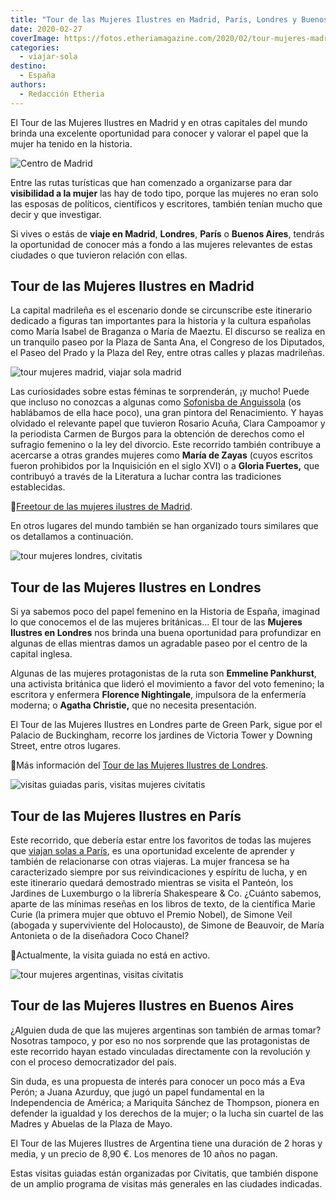 ```yaml
---
title: "Tour de las Mujeres Ilustres en Madrid, París, Londres y Buenos Aires"
date: 2020-02-27
coverImage: https://fotos.etheriamagazine.com/2020/02/tour-mujeres-madrid.jpg
categories: 
  - viajar-sola
destino: 
  - España
authors: 
  - Redacción Etheria
---
```


El Tour de las Mujeres Ilustres en Madrid y en otras capitales del mundo brinda una 
excelente oportunidad para conocer y valorar el papel que la mujer ha tenido en la 
historia. 

![Centro de Madrid](https://fotos.etheriamagazine.com/2020/02/tour-mujeres-madrid.jpg "Centro de Madrid. © Florian Wehde")

Entre las rutas turísticas que han comenzado a organizarse para dar **visibilidad a la 
mujer** las hay de todo tipo, porque las mujeres no eran solo las esposas de políticos, 
científicos y escritores, también tenían mucho que decir y que investigar. 

Si vives o estás de **viaje en Madrid**, **Londres**, **París** o **Buenos Aires**, 
tendrás la oportunidad de conocer más a fondo a las mujeres relevantes de estas ciudades 
o que tuvieron relación con ellas. 

## Tour de las Mujeres Ilustres en Madrid

La capital madrileña es el escenario donde se circunscribe este itinerario dedicado a 
figuras tan importantes para la historia y la cultura españolas como María Isabel de 
Braganza o María de Maeztu. El discurso se realiza en un tranquilo paseo por la Plaza de 
Santa Ana, el Congreso de los Diputados, el Paseo del Prado y la Plaza del Rey, entre 
otras calles y plazas madrileñas. 

![tour mujeres madrid, viajar sola madrid](https://fotos.etheriamagazine.com/2020/02/viaje-mujeres-madrid.jpg "Detalle de la Plaza Mayor de Madrid. © Yuni Martín")

Las curiosidades sobre estas féminas te sorprenderán, ¡y mucho! Puede que incluso no 
conozcas a algunas como [Sofonisba de 
Anguissola](http://etheriamagazine.com/2019/11/18/grandes-mujeres-artistas-exposicion-sofonisba-anguissola-lavinia-fontana/) 
(os hablábamos de ella hace poco), una gran pintora del Renacimiento. Y hayas olvidado 
el relevante papel que tuvieron Rosario Acuña, Clara Campoamor y la periodista Carmen de 
Burgos para la obtención de derechos como el sufragio femenino o la ley del divorcio. 
Este recorrido también contribuye a acercarse a otras grandes mujeres como **María de 
Zayas** (cuyos escritos fueron prohibidos por la Inquisición en el siglo XVI) o a 
**Gloria Fuertes,** que contribuyó a través de la Literatura a luchar contra las 
tradiciones establecidas. 

📍[Freetour de las mujeres ilustres de 
Madrid](https://www.civitatis.com/es/madrid/free-tour-mujeres-madrid/?aid=10211). 

En otros lugares del mundo también se han organizado tours similares que os detallamos a 
continuación. 

![tour mujeres londres, civitatis](https://fotos.etheriamagazine.com/2020/02/ruta-mujeres-londres-civitatis.jpg "Tour Mujeres en Londres. © David Mark")

## Tour de las Mujeres Ilustres en Londres

Si ya sabemos poco del papel femenino en la Historia de España, imaginad lo que 
conocemos el de las mujeres británicas... El tour de las **Mujeres Ilustres en Londres** 
nos brinda una buena oportunidad para profundizar en algunas de ellas mientras damos un 
agradable paseo por el centro de la capital inglesa. 

Algunas de las mujeres protagonistas de la ruta son **Emmeline Pankhurst**, una 
activista británica que lideró el movimiento a favor del voto femenino; la escritora y 
enfermera **Florence Nightingale**, impulsora de la enfermería moderna; o **Agatha 
Christie,** que no necesita presentación. 

El Tour de las Mujeres Ilustres en Londres parte de Green Park, sigue por el Palacio de 
Buckingham, recorre los jardines de Victoria Tower y Downing Street, entre otros 
lugares. 

📍Más información del [Tour de las Mujeres Ilustres de 
Londres](https://www.civitatis.com/es/londres/tour-mujeres-ilustres/?aid=10211). 

![visitas guiadas paris, visitas mujeres civitatis](https://fotos.etheriamagazine.com/2020/02/visitas-mujeres-paris.jpg "Museo del Louvre.")

## Tour de las Mujeres Ilustres en París

Este recorrido, que debería estar entre los favoritos de todas las mujeres que [viajan 
solas a París](http://etheriamagazine.com/2019/05/15/viajar-sola-que-ver-paris/), es una 
oportunidad excelente de aprender y también de relacionarse con otras viajeras. La mujer 
francesa se ha caracterizado siempre por sus reivindicaciones y espíritu de lucha, y en 
este itinerario quedará demostrado mientras se visita el Panteón, los Jardines de 
Luxemburgo o la librería Shakespeare & Co. ¿Cuánto sabemos, aparte de las mínimas 
reseñas en los libros de texto, de la científica Marie Curie (la primera mujer que 
obtuvo el Premio Nobel), de Simone Veil (abogada y superviviente del Holocausto), de 
Simone de Beauvoir, de María Antonieta o de la diseñadora Coco Chanel? 

📍Actualmente, la visita guiada no está en activo. 

![tour mujeres argentinas, visitas civitatis](https://fotos.etheriamagazine.com/2020/02/tour-mujeres-argentinas-civitatis.jpg "Casa Rosada de Buenos Aires. © Claudio Bianchi")

## Tour de las Mujeres Ilustres en Buenos Aires

¿Alguien duda de que las mujeres argentinas son también de armas tomar? Nosotras 
tampoco, y por eso no nos sorprende que las protagonistas de este recorrido hayan estado 
vinculadas directamente con la revolución y con el proceso democratizador del país. 

Sin duda, es una propuesta de interés para conocer un poco más a Eva Perón; a Juana 
Azurduy, que jugó un papel fundamental en la Independencia de América; a Mariquita 
Sánchez de Thompson, pionera en defender la igualdad y los derechos de la mujer; o la 
lucha sin cuartel de las Madres y Abuelas de la Plaza de Mayo. 

El Tour de las Mujeres Ilustres de Argentina tiene una duración de 2 horas y media, y un 
precio de 8,90 €. Los menores de 10 años no pagan. 

Estas visitas guiadas están organizadas por Civitatis, que también dispone de un amplio 
programa de visitas más generales en las ciudades indicadas.
